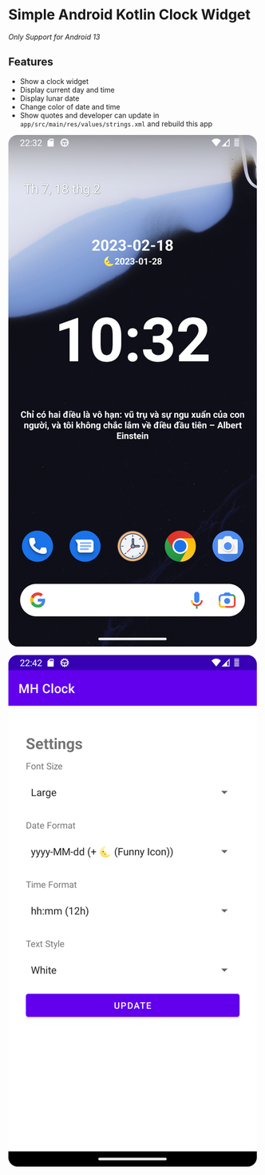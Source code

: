 # Simple Android Kotlin Clock Widget 

*Only Support for Android 13*

## Features

- Show a clock widget
- Display current day and time
- Display lunar date
- Change color of date and time
- Show quotes and developer can update in `app/src/main/res/values/strings.xml` and rebuild this app

![Screenshot](screenshot.png?raw=true "Screenshot Android Widget")

![Screenshot](screenshot_2.png?raw=true "Screenshot Android Widget Settings Screen")
